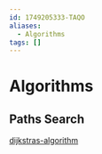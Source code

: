 ```yaml
---
id: 1749205333-TAQO
aliases:
  - Algorithms
tags: []
---
```


# Algorithms

## Paths Search

[dijkstras-algorithm](1749205393-NFZB.md)
